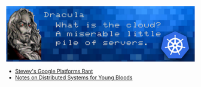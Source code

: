  <a href="#" onClick="MIDIjs.play('into-the-dungeon.mid');">
  <img src="dracula.png" />
 </a>

- [Stevey's Google Platforms Rant](https://gist.github.com/chitchcock/1281611)
- [Notes on Distributed Systems for Young Bloods](https://www.somethingsimilar.com/2013/01/14/notes-on-distributed-systems-for-young-bloods/)

<!-- <script type="text/javascript" src="//www.midijs.net/lib/midi.js"></script>-->
